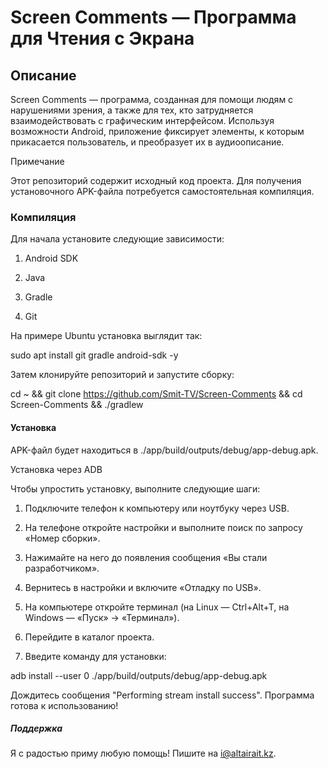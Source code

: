 # Screen Comments — Программа для Чтения с Экрана

## Описание

Screen Comments — программа, созданная для помощи людям с нарушениями зрения, а также для тех, кто затрудняется взаимодействовать с графическим интерфейсом. Используя возможности Android, приложение фиксирует элементы, к которым прикасается пользователь, и преобразует их в аудиоописание.

Примечание

Этот репозиторий содержит исходный код проекта. Для получения установочного APK-файла потребуется самостоятельная компиляция.

### Компиляция

Для начала установите следующие зависимости:

1. Android SDK


2. Java


3. Gradle


4. Git



На примере Ubuntu установка выглядит так:

sudo apt install git gradle android-sdk -y

Затем клонируйте репозиторий и запустите сборку:

cd ~ && git clone https://github.com/Smit-TV/Screen-Comments && cd Screen-Comments && ./gradlew

#### Установка

APK-файл будет находиться в ./app/build/outputs/debug/app-debug.apk.

Установка через ADB

Чтобы упростить установку, выполните следующие шаги:

1. Подключите телефон к компьютеру или ноутбуку через USB.


2. На телефоне откройте настройки и выполните поиск по запросу «Номер сборки».


3. Нажимайте на него до появления сообщения «Вы стали разработчиком».


4. Вернитесь в настройки и включите «Отладку по USB».


5. На компьютере откройте терминал (на Linux — Ctrl+Alt+T, на Windows — «Пуск» -> «Терминал»).


6. Перейдите в каталог проекта.


7. Введите команду для установки:



adb install --user 0 ./app/build/outputs/debug/app-debug.apk

Дождитесь сообщения "Performing stream install success". Программа готова к использованию!

##### Поддержка

Я с радостью приму любую помощь! Пишите на i@altairait.kz.

